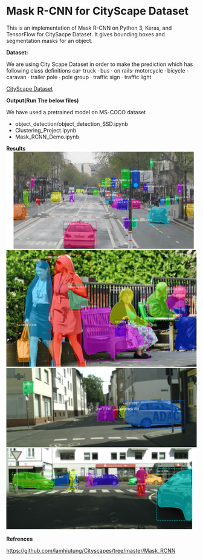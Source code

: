 # Mask R-CNN for CityScape Dataset

This is an implementation of Mask R-CNN on Python 3, Keras, and TensorFlow for CitySacpe Dataset. It gives bounding boxes and segmentation masks for an object. 

**Dataset:**

We are using City Scape Dataset in order to make the prediction which has following class definitions
car· truck · bus · on rails· motorcycle · bicycle · caravan · trailer pole · pole group · traffic sign · 
traffic light

[CityScape Dataset](https://www.cityscapes-dataset.com/)

**Output(Run The below files)**

We have used a pretrained model on MS-COCO dataset

- object_detection/object_detection_SSD.ipynb
- Clustering_Project.ipynb
- Mask_RCNN_Demo.ipynb

**Results**
![alt text](https://github.com/shreyas-redij/ImageSegmentation/blob/master/Images/img1.JPG)
![alt text](https://github.com/shreyas-redij/ImageSegmentation/blob/master/Images/img2.JPG)
![alt text](https://github.com/shreyas-redij/ImageSegmentation/blob/master/Images/img3.JPG)
![alt text](https://github.com/shreyas-redij/ImageSegmentation/blob/master/Images/img4.JPG)

**Refrences**

https://github.com/lamhiutung/Cityscapes/tree/master/Mask_RCNN



